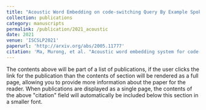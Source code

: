 ```yaml
---
title: "Acoustic Word Embedding on code-switching Query By Example Spoken Term Detection"
collection: publications
category: manuscripts
permalink: /publication/2021_acoustic
date: 2021
venue: 'ISCSLP2021'
paperurl: 'http://arxiv.org/abs/2005.11777'
citation: 'Ma, Murong, et al. "Acoustic word embedding system for code-switching query-by-example spoken term detection." 2021 12th International Symposium on Chinese Spoken Language Processing (ISCSLP). IEEE, 2021.'
---
```



The contents above will be part of a list of publications, if the user clicks the link for the publication than the contents of section will be rendered as a full page, allowing you to provide more information about the paper for the reader. When publications are displayed as a single page, the contents of the above "citation" field will automatically be included below this section in a smaller font.
